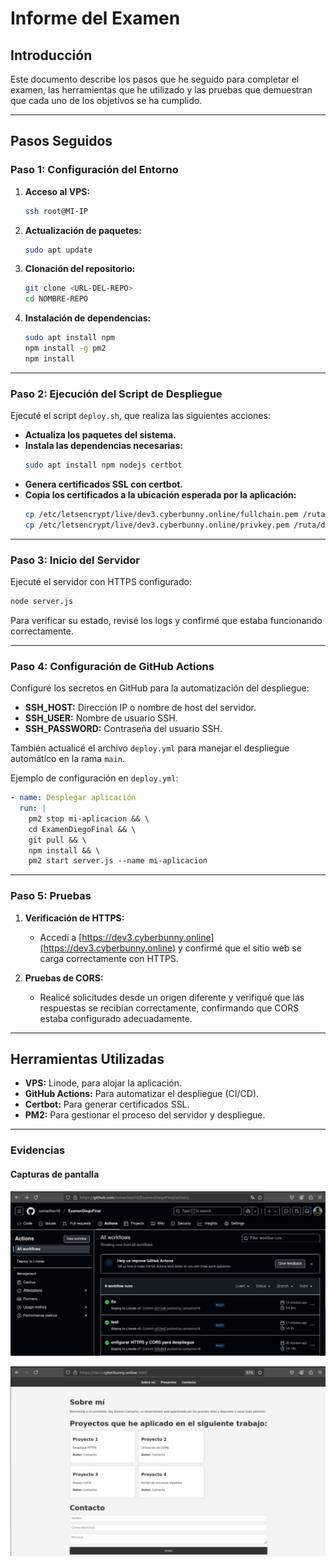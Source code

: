 # Informe del Examen

## Introducción

Este documento describe los pasos que he seguido para completar el examen, las herramientas que he utilizado y las pruebas que demuestran que cada uno de los objetivos se ha cumplido.

---

## Pasos Seguidos

### Paso 1: Configuración del Entorno

1. **Acceso al VPS:**
   ```sh
   ssh root@MI-IP
   ```
2. **Actualización de paquetes:**
   ```sh
   sudo apt update
   ```
3. **Clonación del repositorio:**
   ```sh
   git clone <URL-DEL-REPO>
   cd NOMBRE-REPO
   ```
4. **Instalación de dependencias:**
   ```sh
   sudo apt install npm
   npm install -g pm2
   npm install
   ```

---

### Paso 2: Ejecución del Script de Despliegue

Ejecuté el script `deploy.sh`, que realiza las siguientes acciones:

- **Actualiza los paquetes del sistema.**
- **Instala las dependencias necesarias:**
  ```sh
  sudo apt install npm nodejs certbot
  ```
- **Genera certificados SSL con certbot.**
- **Copia los certificados a la ubicación esperada por la aplicación:**
  ```sh
  cp /etc/letsencrypt/live/dev3.cyberbunny.online/fullchain.pem /ruta/destino
  cp /etc/letsencrypt/live/dev3.cyberbunny.online/privkey.pem /ruta/destino
  ```

---

### Paso 3: Inicio del Servidor

Ejecuté el servidor con HTTPS configurado:

```sh
node server.js
```

Para verificar su estado, revisé los logs y confirmé que estaba funcionando correctamente.

---

### Paso 4: Configuración de GitHub Actions

Configuré los secretos en GitHub para la automatización del despliegue:

- **SSH_HOST:** Dirección IP o nombre de host del servidor.
- **SSH_USER:** Nombre de usuario SSH.
- **SSH_PASSWORD:** Contraseña del usuario SSH.

También actualicé el archivo `deploy.yml` para manejar el despliegue automático en la rama `main`.

Ejemplo de configuración en `deploy.yml`:

```yaml
- name: Desplegar aplicación
  run: |
    pm2 stop mi-aplicacion && \
    cd ExamenDiegoFinal && \
    git pull && \
    npm install && \
    pm2 start server.js --name mi-aplicacion
```

---

### Paso 5: Pruebas

1. **Verificación de HTTPS:**
   - Accedí a [https://dev3.cyberbunny.online](https://dev3.cyberbunny.online) y confirmé que el sitio web se carga correctamente con HTTPS.

2. **Pruebas de CORS:**
   - Realicé solicitudes desde un origen diferente y verifiqué que las respuestas se recibían correctamente, confirmando que CORS estaba configurado adecuadamente.

---

## Herramientas Utilizadas

- **VPS:** Linode, para alojar la aplicación.
- **GitHub Actions:** Para automatizar el despliegue (CI/CD).
- **Certbot:** Para generar certificados SSL.
- **PM2:** Para gestionar el proceso del servidor y despliegue.

---

### Evidencias

#### Capturas de pantalla

![Configuración del despliegue](image-1.png)

![Pruebas de CORS y HTTPS](image.png)

